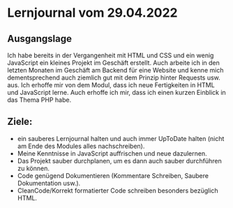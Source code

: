# Lernjournal vom 29.04.2022
## Ausgangslage
Ich habe bereits in der Vergangenheit mit HTML und CSS und ein wenig JavaScript ein kleines Projekt im Geschäft erstellt.
Auch arbeite ich in den letzten Monaten im Geschäft am Backend für eine Website und kenne mich dementsprechend auch ziemlich gut mit dem Prinzip hinter Requests usw. aus.
Ich erhoffe mir von dem Modul, dass ich neue Fertigkeiten in HTML und JavaScript lerne. Auch erhoffe ich mir, dass ich einen kurzen Einblick in das Thema PHP habe.

## Ziele:
- ein sauberes Lernjournal halten und auch immer UpToDate halten (nicht am Ende des Modules alles nachschreiben).
- Meine Kenntnisse in JavaScript auffrischen und neue dazulernen.
- Das Projekt sauber durchplanen, um es dann auch sauber durchführen zu können.
- Code genügend Dokumentieren (Kommentare Schreiben, Saubere Dokumentation usw.).
- CleanCode/Korrekt formatierter Code schreiben besonders bezüglich HTML.
